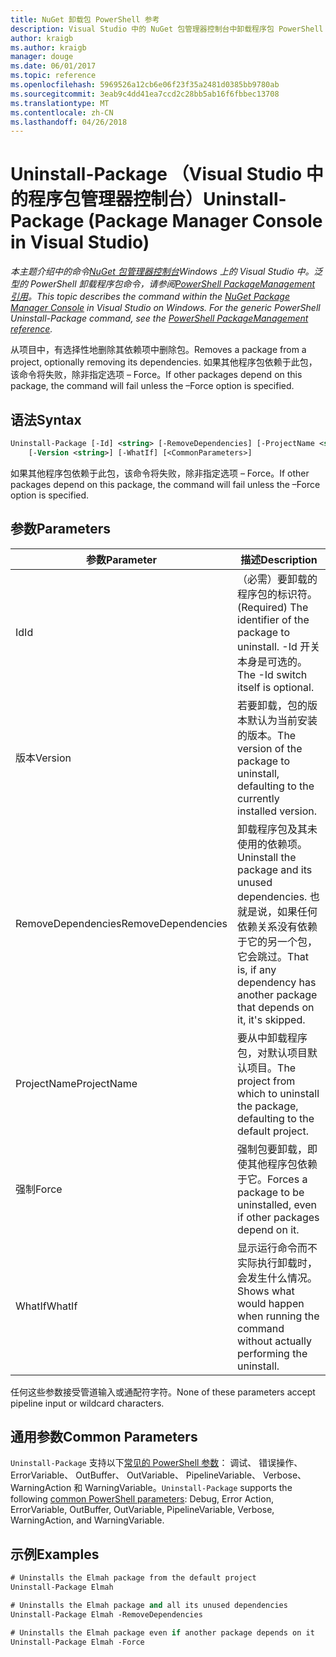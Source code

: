 ```yaml
---
title: NuGet 卸载包 PowerShell 参考
description: Visual Studio 中的 NuGet 包管理器控制台中卸载程序包 PowerShell 命令参考。
author: kraigb
ms.author: kraigb
manager: douge
ms.date: 06/01/2017
ms.topic: reference
ms.openlocfilehash: 5969526a12cb6e06f23f35a2481d0385bb9780ab
ms.sourcegitcommit: 3eab9c4dd41ea7ccd2c28bb5ab16f6fbbec13708
ms.translationtype: MT
ms.contentlocale: zh-CN
ms.lasthandoff: 04/26/2018
---
```

# <a name="uninstall-package-package-manager-console-in-visual-studio"></a><span data-ttu-id="201c9-103">Uninstall-Package （Visual Studio 中的程序包管理器控制台）</span><span class="sxs-lookup"><span data-stu-id="201c9-103">Uninstall-Package (Package Manager Console in Visual Studio)</span></span>

<span data-ttu-id="201c9-104">*本主题介绍中的命令[NuGet 包管理器控制台](package-manager-console.md)Windows 上的 Visual Studio 中。泛型的 PowerShell 卸载程序包命令，请参阅[PowerShell PackageManagement 引用](/powershell/module/packagemanagement/?view=powershell-6)。*</span><span class="sxs-lookup"><span data-stu-id="201c9-104">*This topic describes the command within the [NuGet Package Manager Console](package-manager-console.md) in Visual Studio on Windows. For the generic PowerShell Uninstall-Package command, see the [PowerShell PackageManagement reference](/powershell/module/packagemanagement/?view=powershell-6).*</span></span>

<span data-ttu-id="201c9-105">从项目中，有选择性地删除其依赖项中删除包。</span><span class="sxs-lookup"><span data-stu-id="201c9-105">Removes a package from a project, optionally removing its dependencies.</span></span> <span data-ttu-id="201c9-106">如果其他程序包依赖于此包，该命令将失败，除非指定选项 – Force。</span><span class="sxs-lookup"><span data-stu-id="201c9-106">If other packages depend on this package, the command will fail unless the –Force option is specified.</span></span>

## <a name="syntax"></a><span data-ttu-id="201c9-107">语法</span><span class="sxs-lookup"><span data-stu-id="201c9-107">Syntax</span></span>

```ps
Uninstall-Package [-Id] <string> [-RemoveDependencies] [-ProjectName <string>] [-Force]
    [-Version <string>] [-WhatIf] [<CommonParameters>]
```

<span data-ttu-id="201c9-108">如果其他程序包依赖于此包，该命令将失败，除非指定选项 – Force。</span><span class="sxs-lookup"><span data-stu-id="201c9-108">If other packages depend on this package, the command will fail unless the –Force option is specified.</span></span>

## <a name="parameters"></a><span data-ttu-id="201c9-109">参数</span><span class="sxs-lookup"><span data-stu-id="201c9-109">Parameters</span></span>

| <span data-ttu-id="201c9-110">参数</span><span class="sxs-lookup"><span data-stu-id="201c9-110">Parameter</span></span> | <span data-ttu-id="201c9-111">描述</span><span class="sxs-lookup"><span data-stu-id="201c9-111">Description</span></span> |
| --- | --- |
| <span data-ttu-id="201c9-112">Id</span><span class="sxs-lookup"><span data-stu-id="201c9-112">Id</span></span> | <span data-ttu-id="201c9-113">（必需）要卸载的程序包的标识符。</span><span class="sxs-lookup"><span data-stu-id="201c9-113">(Required) The identifier of the package to uninstall.</span></span> <span data-ttu-id="201c9-114">-Id 开关本身是可选的。</span><span class="sxs-lookup"><span data-stu-id="201c9-114">The -Id switch itself is optional.</span></span> |
| <span data-ttu-id="201c9-115">版本</span><span class="sxs-lookup"><span data-stu-id="201c9-115">Version</span></span> | <span data-ttu-id="201c9-116">若要卸载，包的版本默认为当前安装的版本。</span><span class="sxs-lookup"><span data-stu-id="201c9-116">The version of the package to uninstall, defaulting to the currently installed version.</span></span> |
| <span data-ttu-id="201c9-117">RemoveDependencies</span><span class="sxs-lookup"><span data-stu-id="201c9-117">RemoveDependencies</span></span> | <span data-ttu-id="201c9-118">卸载程序包及其未使用的依赖项。</span><span class="sxs-lookup"><span data-stu-id="201c9-118">Uninstall the package and its unused dependencies.</span></span> <span data-ttu-id="201c9-119">也就是说，如果任何依赖关系没有依赖于它的另一个包，它会跳过。</span><span class="sxs-lookup"><span data-stu-id="201c9-119">That is, if any dependency has another package that depends on it, it's skipped.</span></span> |
| <span data-ttu-id="201c9-120">ProjectName</span><span class="sxs-lookup"><span data-stu-id="201c9-120">ProjectName</span></span> | <span data-ttu-id="201c9-121">要从中卸载程序包，对默认项目默认项目。</span><span class="sxs-lookup"><span data-stu-id="201c9-121">The project from which to uninstall the package, defaulting to the default project.</span></span> |
| <span data-ttu-id="201c9-122">强制</span><span class="sxs-lookup"><span data-stu-id="201c9-122">Force</span></span> | <span data-ttu-id="201c9-123">强制包要卸载，即使其他程序包依赖于它。</span><span class="sxs-lookup"><span data-stu-id="201c9-123">Forces a package to be uninstalled, even if other packages depend on it.</span></span> |
| <span data-ttu-id="201c9-124">WhatIf</span><span class="sxs-lookup"><span data-stu-id="201c9-124">WhatIf</span></span> | <span data-ttu-id="201c9-125">显示运行命令而不实际执行卸载时，会发生什么情况。</span><span class="sxs-lookup"><span data-stu-id="201c9-125">Shows what would happen when running the command without actually performing the uninstall.</span></span> |

<span data-ttu-id="201c9-126">任何这些参数接受管道输入或通配符字符。</span><span class="sxs-lookup"><span data-stu-id="201c9-126">None of these parameters accept pipeline input or wildcard characters.</span></span>

## <a name="common-parameters"></a><span data-ttu-id="201c9-127">通用参数</span><span class="sxs-lookup"><span data-stu-id="201c9-127">Common Parameters</span></span>

<span data-ttu-id="201c9-128">`Uninstall-Package` 支持以下[常见的 PowerShell 参数](http://go.microsoft.com/fwlink/?LinkID=113216)： 调试、 错误操作、 ErrorVariable、 OutBuffer、 OutVariable、 PipelineVariable、 Verbose、 WarningAction 和 WarningVariable。</span><span class="sxs-lookup"><span data-stu-id="201c9-128">`Uninstall-Package` supports the following [common PowerShell parameters](http://go.microsoft.com/fwlink/?LinkID=113216): Debug, Error Action, ErrorVariable, OutBuffer, OutVariable, PipelineVariable, Verbose, WarningAction, and WarningVariable.</span></span>

## <a name="examples"></a><span data-ttu-id="201c9-129">示例</span><span class="sxs-lookup"><span data-stu-id="201c9-129">Examples</span></span>

```ps
# Uninstalls the Elmah package from the default project
Uninstall-Package Elmah

# Uninstalls the Elmah package and all its unused dependencies
Uninstall-Package Elmah -RemoveDependencies 

# Uninstalls the Elmah package even if another package depends on it
Uninstall-Package Elmah -Force
```
